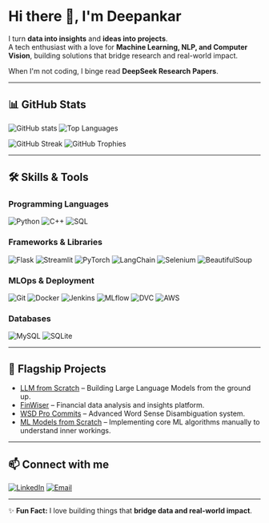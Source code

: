 # Hi there 👋, I'm Deepankar 

I turn **data into insights** and **ideas into projects**.  
A tech enthusiast with a love for **Machine Learning, NLP, and Computer Vision**, building solutions that bridge research and real-world impact.  

When I'm not coding, I binge read **DeepSeek Research Papers**.

---

## 📊 GitHub Stats

![GitHub stats](https://github-readme-stats.vercel.app/api?username=deepankargupta856&show_icons=true&theme=dark&count_private=true&hide=prs,issues,contribs)
![Top Languages](https://github-readme-stats.vercel.app/api/top-langs/?username=deepankargupta856&layout=compact&theme=dark&hide_title=false)

![GitHub Streak](https://github-readme-streak-stats.herokuapp.com/?user=deepankargupta856&theme=dark&hide_border=false)
![GitHub Trophies](https://github-profile-trophy.vercel.app/?username=deepankargupta856&theme=dark&no-frame=true&no-bg=false&row=1&column=4&exclude=stars,commits,prs,issues)

---

## 🛠️ Skills & Tools

### Programming Languages
![Python](https://img.shields.io/badge/Python-3670A0?style=for-the-badge&logo=python&logoColor=ffdd54)
![C++](https://img.shields.io/badge/C++-00599C?style=for-the-badge&logo=c%2B%2B&logoColor=white)
![SQL](https://img.shields.io/badge/SQL-00758F?style=for-the-badge&logo=mysql&logoColor=white)

### Frameworks & Libraries
![Flask](https://img.shields.io/badge/Flask-000000?style=for-the-badge&logo=flask&logoColor=white)
![Streamlit](https://img.shields.io/badge/Streamlit-FF4B4B?style=for-the-badge&logo=streamlit&logoColor=white)
![PyTorch](https://img.shields.io/badge/PyTorch-EE4C2C?style=for-the-badge&logo=pytorch&logoColor=white)
![LangChain](https://img.shields.io/badge/LangChain-FFA500?style=for-the-badge)
![Selenium](https://img.shields.io/badge/Selenium-43B02A?style=for-the-badge&logo=selenium&logoColor=white)
![BeautifulSoup](https://img.shields.io/badge/BeautifulSoup-FF9900?style=for-the-badge)

### MLOps & Deployment
![Git](https://img.shields.io/badge/Git-F05032?style=for-the-badge&logo=git&logoColor=white)
![Docker](https://img.shields.io/badge/Docker-2496ED?style=for-the-badge&logo=docker&logoColor=white)
![Jenkins](https://img.shields.io/badge/Jenkins-D24939?style=for-the-badge&logo=jenkins&logoColor=white)
![MLflow](https://img.shields.io/badge/MLflow-00B0F0?style=for-the-badge)
![DVC](https://img.shields.io/badge/DVC-1F77B4?style=for-the-badge)
![AWS](https://img.shields.io/badge/AWS-232F3E?style=for-the-badge&logo=amazon-aws&logoColor=white)

### Databases
![MySQL](https://img.shields.io/badge/MySQL-00758F?style=for-the-badge&logo=mysql&logoColor=white)
![SQLite](https://img.shields.io/badge/SQLite-003B57?style=for-the-badge&logo=sqlite&logoColor=white)


---

## 🚀 Flagship Projects

- [LLM from Scratch](https://github.com/deepankargupta856/LLM-from-Scratch) – Building Large Language Models from the ground up.
- [FinWiser](https://github.com/deepankargupta856/FinWiser) – Financial data analysis and insights platform.
- [WSD Pro Commits](https://github.com/deepankargupta856/WSD-Pro-Commits) – Advanced Word Sense Disambiguation system.
- [ML Models from Scratch](https://github.com/deepankargupta856/ML-Models-from-Scratch) – Implementing core ML algorithms manually to understand inner workings.

---

## 📫 Connect with me

[![LinkedIn](https://img.shields.io/badge/LinkedIn-0077B5?style=for-the-badge&logo=linkedin&logoColor=white)](https://www.linkedin.com/in/deepankargupta856/)
[![Email](https://img.shields.io/badge/Email-D14836?style=for-the-badge&logo=gmail&logoColor=white)](mailto:your.email@example.com)

---

✨ **Fun Fact:** I love building things that **bridge data and real-world impact**.  
